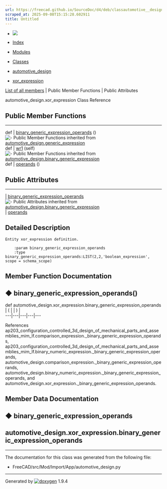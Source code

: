 ```yaml
---
url: https://freecad.github.io/SourceDoc/d4/deb/classautomotive__design_1_1xor__expression.html
scraped_at: 2025-09-08T15:15:28.602911
title: Untitled
---
```


  * [ ![](https://www.freecad.org/svg/logo-freecad.svg) ](https://freecadweb.org "FreeCAD")
  * [Index](../../index.html "Index")
  * [Modules](../../modules.html "Modules list")
  * [Classes](../../annotated.html "Annotated list")

  * [automotive_design](../../d4/ddf/namespaceautomotive__design.html)
  * [xor_expression](../../d4/deb/classautomotive__design_1_1xor__expression.html)

[List of all members](../../d8/d09/classautomotive__design_1_1xor__expression-members.html) | Public Member Functions | Public Attributes

automotive_design.xor_expression Class Reference

##  Public Member Functions  
  
---  
def | [binary_generic_expression_operands](../../d4/deb/classautomotive__design_1_1xor__expression.html#ab363d2726d62544fde7a5752c7fd9462) ()  
![-](../../closed.png) Public Member Functions inherited from
[automotive_design.generic_expression](../../d3/d52/classautomotive__design_1_1generic__expression.html)  
def | [wr1](../../d3/d52/classautomotive__design_1_1generic__expression.html#aea35213a5e29cdc6cc6a201099976f3e) (self)  
![-](../../closed.png) Public Member Functions inherited from
[automotive_design.binary_generic_expression](../../da/d4f/classautomotive__design_1_1binary__generic__expression.html)  
def | [operands](../../da/d4f/classautomotive__design_1_1binary__generic__expression.html#a02f66c9c0ff94333142e937c1bf28407) ()  
  
##  Public Attributes  
  
---  
|
[binary_generic_expression_operands](../../d4/deb/classautomotive__design_1_1xor__expression.html#a03fdbe543df4052e79394ac8df11a25c)  
![-](../../closed.png) Public Attributes inherited from
[automotive_design.binary_generic_expression](../../da/d4f/classautomotive__design_1_1binary__generic__expression.html)  
|
[operands](../../da/d4f/classautomotive__design_1_1binary__generic__expression.html#aabaa4a6ce4f17d067b7db22ee116a6fc)  
  
## Detailed Description

    
    
    Entity xor_expression definition.
    
        :param binary_generic_expression_operands
        :type binary_generic_expression_operands:LIST(2,2,'boolean_expression', scope = schema_scope)

## Member Function Documentation

## ◆ binary_generic_expression_operands()

def automotive_design.xor_expression.binary_generic_expression_operands  | ( | | ) |   
---|---|---|---|---  
  
References
ap203_configuration_controlled_3d_design_of_mechanical_parts_and_assemblies_mim_lf.comparison_expression._binary_generic_expression_operands,
ap203_configuration_controlled_3d_design_of_mechanical_parts_and_assemblies_mim_lf.binary_numeric_expression._binary_generic_expression_operands,
automotive_design.comparison_expression._binary_generic_expression_operands,
automotive_design.binary_numeric_expression._binary_generic_expression_operands,
and automotive_design.xor_expression._binary_generic_expression_operands.

## Member Data Documentation

## ◆ binary_generic_expression_operands

automotive_design.xor_expression.binary_generic_expression_operands  
---  
  
* * *

The documentation for this class was generated from the following file:

  * FreeCAD/src/Mod/Import/App/automotive_design.py

* * *

Generated by
[![doxygen](../../doxygen.svg)](https://www.doxygen.org/index.html) 1.9.4

